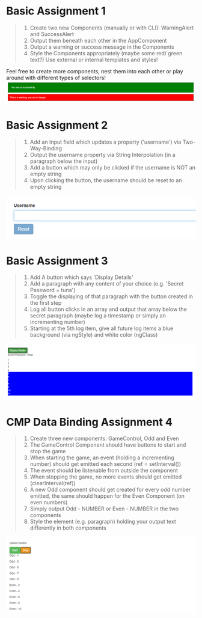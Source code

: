 # Basic Assignment 1

> 1. Create two new Components (manually or with CLI): WarningAlert and SuccessAlert
> 2. Output them beneath each other in the AppComponent
> 3. Output a warning or success message in the Components
> 4. Style the Components appropriately (maybe some red/ green text?)
Use external or internal templates and styles!

Feel free to create more components, nest them into each other or play around with different types of selectors!
![img_1.png](images/img_1.png)

# Basic Assignment 2

> 1. Add an Input field which updates a property ('username') via Two-Way-Binding
> 2. Output the username property via String Interpolation (in a paragraph below the input)
> 3. Add a button which may only be clicked if the username is NOT an empty string
> 4. Upon clicking the button, the username should be reset to an empty string

![img.png](images/img.png)

# Basic Assignment 3

> 1. Add A button which says 'Display Details'
> 2. Add a paragraph with any content of your choice (e.g. 'Secret Password = tuna')
> 3. Toggle the displaying of that paragraph with the button created in the first step
> 4. Log all button clicks in an array and output that array below the secret paragraph (maybe log a timestamp or simply an incrementing number)
> 5. Starting at the 5th log item, give all future log items a blue background (via ngStyle) and white color (ngClass)

![img.png](images/img3.png)

# CMP Data Binding Assignment 4

> 1. Create three new components: GameControl, Odd and Even
> 2. The GameControl Component should have buttons to start and stop the game
> 3. When starting the game, an event (holding a incrementing number) should get emitted each second (ref = setInterval())
> 4. The event should be listenable from outside the component
> 5. When stopping the game, no more events should get emitted (clearInterval(ref))
> 6. A new Odd component should get created for every odd number emitted, the same should happen for the Even Component (on even numbers)
> 7. Simply output Odd - NUMBER or Even - NUMBER in the two components
> 8. Style the element (e.g. paragraph) holding your output text differently in both components

![img.png](images/img4.png)